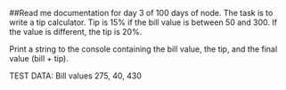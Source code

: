 ##Read me documentation for day 3 of 100 days of node.
The task is to write a tip calculator.
Tip is 15% if the bill value is between 50 and 300. If the value is different, the tip is 20%.

Print a string to the console containing the bill value, the tip, and the final value (bill + tip).

TEST DATA: Bill values 275, 40, 430
